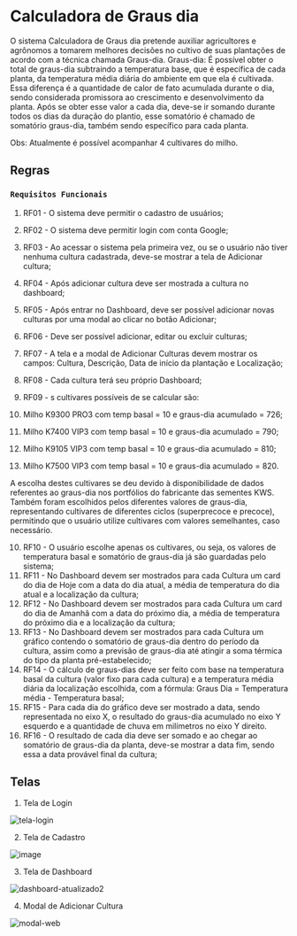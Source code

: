 # Calculadora de Graus dia
O sistema Calculadora de Graus dia pretende auxiliar agricultores e agrônomos a tomarem melhores decisões no cultivo de suas plantações de acordo com a técnica chamada Graus-dia.
Graus-dia: É possível obter o total de graus-dia subtraindo a temperatura base, que é específica de cada planta, da temperatura média diária do ambiente em que ela é cultivada. Essa diferença é a quantidade de calor de fato acumulada durante o dia, sendo considerada promissora ao crescimento e desenvolvimento
da planta. Após se obter esse valor a cada dia, deve-se ir somando durante todos os dias da duração do plantio, esse somatório é chamado de somatório graus-dia, também sendo específico para cada planta.

Obs: Atualmente é possível acompanhar 4 cultivares do milho.

## Regras

### `Requisitos Funcionais`

1. RF01 - O sistema deve permitir o cadastro de usuários;
2. RF02 - O sistema deve permitir login com conta Google;
3. RF03 - Ao acessar o sistema pela primeira vez, ou se o usuário não tiver nenhuma
cultura cadastrada, deve-se mostrar a tela de Adicionar cultura;
4. RF04 - Após adicionar cultura deve ser mostrada a cultura no dashboard;
5. RF05 - Após entrar no Dashboard, deve ser possível adicionar novas culturas por
uma modal ao clicar no botão Adicionar;
6. RF06 - Deve ser possível adicionar, editar ou excluir culturas;
7. RF07 - A tela e a modal de Adicionar Culturas devem mostrar os campos: Cultura, Descrição, Data de início da plantação e Localização;
8. RF08 - Cada cultura terá seu próprio Dashboard;
9. RF09 - s cultivares possíveis de se calcular são:

  1. Milho K9300 PRO3 com temp basal = 10 e graus-dia acumulado = 726;
  2. Milho K7400 VIP3 com temp basal = 10 e graus-dia acumulado = 790;
  3. Milho K9105 VIP3 com temp basal = 10 e graus-dia acumulado = 810;
  4. Milho K7500 VIP3 com temp basal = 10 e graus-dia acumulado = 820.

A escolha destes cultivares se deu devido à disponibilidade de dados referentes
ao graus-dia nos portfólios do fabricante das sementes KWS. Também foram escolhidos pelos diferentes valores de graus-dia, representando cultivares de diferentes ciclos (superprecoce e precoce), permitindo que o usuário utilize cultivares com valores semelhantes, caso necessário.

10. RF10 - O usuário escolhe apenas os cultivares, ou seja, os valores de temperatura
basal e somatório de graus-dia já são guardadas pelo sistema;
11. RF11 - No Dashboard devem ser mostrados para cada Cultura um card do dia de Hoje com a data do dia atual, a média de temperatura do dia atual e a localização da cultura;
12. RF12 - No Dashboard devem ser mostrados para cada Cultura um card do dia de Amanhã com a data do próximo dia, a média de temperatura do próximo dia e a localização da cultura;
13. RF13 - No Dashboard devem ser mostrados para cada Cultura um gráfico contendo o somatório de graus-dia dentro do período da cultura, assim como a previsão de graus-dia até atingir a soma térmica do tipo da planta pré-estabelecido;
14. RF14 - O cálculo de graus-dias deve ser feito com base na temperatura basal da cultura (valor fixo para cada cultura) e a temperatura média diária da localização escolhida, com a fórmula: Graus Dia = Temperatura média - Temperatura basal;
15. RF15 - Para cada dia do gráfico deve ser mostrado a data, sendo representada no eixo X, o resultado do graus-dia acumulado no eixo Y esquerdo e a quantidade de chuva em milímetros no eixo Y direito.
16. RF16 - O resultado de cada dia deve ser somado e ao chegar ao somatório de graus-dia da planta, deve-se mostrar a data fim, sendo essa a data provável final da cultura;


## Telas
1. Tela de Login


![tela-login](https://user-images.githubusercontent.com/30840149/159804554-0b65c823-e334-42de-a30d-3055acad0c53.png)

2. Tela de Cadastro


![image](https://user-images.githubusercontent.com/30840149/155749840-588221ca-85aa-4ccc-b57d-9bfb15f63be3.png)

3. Tela de Dashboard


![dashboard-atualizado2](https://user-images.githubusercontent.com/30840149/159804711-09620082-3138-439e-be87-2816ed5678eb.png)

4. Modal de Adicionar Cultura

![modal-web](https://user-images.githubusercontent.com/30840149/159804852-05cbc6c8-491a-4fd1-98a5-37c5089c0f2e.png)


